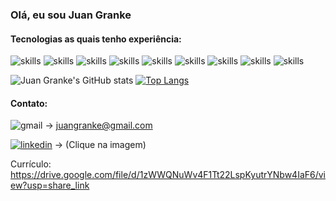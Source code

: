 ### Olá, eu sou Juan Granke

#### Tecnologias as quais tenho experiência:

![skills](https://img.shields.io/badge/JavaScript-F7DF1E?style=for-the-badge&logo=javascript&logoColor=black)
![skills](https://img.shields.io/badge/Node.js-43853D?style=for-the-badge&logo=node.js&logoColor=white)
![skills](https://img.shields.io/badge/Oracle-F80000?style=for-the-badge&logo=oracle&logoColor=black)
![skills](https://img.shields.io/badge/GIT-E44C30?style=for-the-badge&logo=git&logoColor=white)
![skills](https://img.shields.io/badge/Bitbucket-0747a6?style=for-the-badge&logo=bitbucket&logoColor=white)
![skills](https://img.shields.io/badge/Python-14354C?style=for-the-badge&logo=python&logoColor=white)
![skills](https://img.shields.io/badge/HTML5-E34F26?style=for-the-badge&logo=html5&logoColor=white)
![skills](https://img.shields.io/badge/CSS3-1572B6?style=for-the-badge&logo=css3&logoColor=white)
![skills](https://img.shields.io/badge/Vue.js-35495E?style=for-the-badge&logo=vue.js&logoColor=4FC08D)

![Juan Granke's GitHub stats](https://github-readme-stats.vercel.app/api?username=juangranke&show_icons=true&theme=radical)
[![Top Langs](https://github-readme-stats.vercel.app/api/top-langs/?username=juangranke&layout=compact)](https://github.com/anuraghazra/github-readme-stats)

#### Contato:

![gmail](https://img.shields.io/badge/Gmail-D14836?style=for-the-badge&logo=gmail&logoColor=white) -> juangranke@gmail.com

[![linkedin](https://img.shields.io/badge/LinkedIn-0077B5?style=for-the-badge&logo=linkedin&logoColor=white)](https://www.linkedin.com/in/juan-granke/) -> (Clique na imagem)

Currículo: https://drive.google.com/file/d/1zWWQNuWv4F1Tt22LspKyutrYNbw4IaF6/view?usp=share_link
